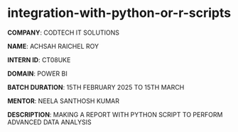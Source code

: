 # integration-with-python-or-r-scripts

**COMPANY**: CODTECH IT SOLUTIONS

**NAME**: ACHSAH RAICHEL ROY

**INTERN ID**: CT08UKE

**DOMAIN**: POWER BI

**BATCH DURATION**: 15TH FEBRUARY 2025 TO 15TH MARCH

**MENTOR**: NEELA SANTHOSH KUMAR

**DESCRIPTION**: MAKING A REPORT WITH PYTHON SCRIPT TO PERFORM ADVANCED DATA ANALYSIS
